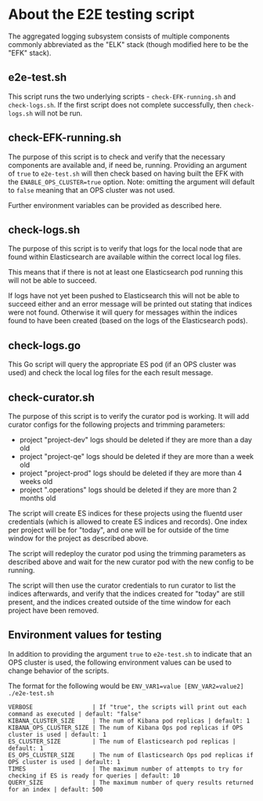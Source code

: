 # About the E2E testing script

The aggregated logging subsystem consists of multiple components commonly
abbreviated as the "ELK" stack (though modified here to be the "EFK"
stack).

## e2e-test.sh

This script runs the two underlying scripts - `check-EFK-running.sh` and
`check-logs.sh`.  If the first script does not complete successfully, then
`check-logs.sh` will not be run.

## check-EFK-running.sh

The purpose of this script is to check and verify that the necessary components
are available and, if need be, running.  Providing an argument of `true` to
`e2e-test.sh` will then check based on having built the EFK with the
`ENABLE_OPS_CLUSTER=true` option.  Note: omitting the argument will default to
`false` meaning that an OPS cluster was not used.

Further environment variables can be provided as described here.

## check-logs.sh

The purpose of this script is to verify that logs for the local node that are
found within Elasticsearch are available within the correct local log files.

This means that if there is not at least one Elasticsearch pod running this
will not be able to succeed.

If logs have not yet been pushed to Elasticsearch this will not be able to
succeed either and an error message will be printed out stating that indices
were not found.  Otherwise it will query for messages within the indices found
to have been created (based on the logs of the Elasticsearch pods).

## check-logs.go

This Go script will query the appropriate ES pod (if an OPS cluster was used)
and check the local log files for the each result message.

## check-curator.sh

The purpose of this script is to verify the curator pod is working.  It will
add curator configs for the following projects and trimming parameters:

* project "project-dev" logs should be deleted if they are more than a day old
* project "project-qe" logs should be deleted if they are more than a week old
* project "project-prod" logs should be deleted if they are more than 4 weeks old
* project ".operations" logs should be deleted if they are more than 2 months
old

The script will create ES indices for these projects using the fluentd user
credentials (which is allowed to create ES indices and records).  One index per
project will be for "today", and one will be for outside of the time window for
the project as described above.

The script will redeploy the curator pod using the trimming parameters as
described above and wait for the new curator pod with the new config to be
running.

The script will then use the curator credentials to run curator to list the
indices afterwards, and verify that the indices created for "today" are still
present, and the indices created outside of the time window for each project
have been removed.

## Environment values for testing

In addition to providing the argument `true` to `e2e-test.sh` to indicate that
an OPS cluster is used, the following environment values can be used to
change behavior of the scripts.

The format for the following would be
`ENV_VAR1=value [ENV_VAR2=value2] ./e2e-test.sh`

```
VERBOSE                 | If "true", the scripts will print out each command as executed | default: "false"
KIBANA_CLUSTER_SIZE     | The num of Kibana pod replicas | default: 1
KIBANA_OPS_CLUSTER_SIZE | The num of Kibana Ops pod replicas if OPS cluster is used | default: 1
ES_CLUSTER_SIZE         | The num of Elasticsearch pod replicas | default: 1
ES_OPS_CLUSTER_SIZE     | The num of Elasticsearch Ops pod replicas if OPS cluster is used | default: 1
TIMES                   | The maximum number of attempts to try for checking if ES is ready for queries | default: 10
QUERY_SIZE              | The maximum number of query results returned for an index | default: 500
```
